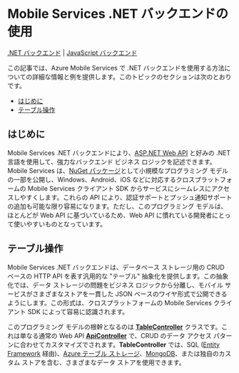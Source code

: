 <properties linkid="mobile-services-dotnet-backend-how-to-use" urlDisplayName="Use the Mobile Services .NET Backend" pageTitle="Use the Mobile Services .NET Backend - Azure Mobile Services" metaKeywords="" description="Learn the details of the .NET Backend programming model for Azure Mobile Services, including how to work with table data, APIs, authentication, and scheduled jobs" metaCanonical="" services="" documentationCenter="Mobile" title="Use the Mobile Services .NET Backend" authors="yavorg" solutions="" manager="" editor="mollybos" />

<tags ms.service="mobile-services" ms.workload="mobile" ms.tgt_pltfrm="mobile-multiple" ms.devlang="multiple" ms.topic="article" ms.date="01/01/1900" ms.author="yavorg" />

# Mobile Services .NET バックエンドの使用

<div class="dev-center-tutorial-subselector"><a href="/ja-jp/documentation/articles/mobile-services-dotnet-backend-how-to-use/" title=".NET バックエンド" class="current">.NET バックエンド</a> |  <a href="/ja-jp/documentation/articles/mobile-services-how-to-use-server-scripts/"  title="JavaScript バックエンド">JavaScript バックエンド</a></div>

この記事では、Azure Mobile Services で .NET バックエンドを使用する方法についての詳細な情報と例を提供します。このトピックのセクションは次のとおりです。

-   [はじめに][はじめに]
-   [テーブル操作][テーブル操作]

## <a name="intro"></a> はじめに

Mobile Services .NET バックエンドにより、[ASP.NET Web API][ASP.NET Web API] と好みの .NET 言語を使用して、強力なバックエンド ビジネス ロジックを記述できます。Mobile Services は、[NuGet パッケージ][NuGet パッケージ]として小規模なプログラミング モデルの一部を公開し、Windows、Android、iOS などに対応するクロスプラットフォームの Mobile Services クライアント SDK からサービスにシームレスにアクセスしやすくします。これらの API により、認証サポートとプッシュ通知サポートの追加も可能な限り容易になります。ただし、このプログラミング モデルは、ほとんどが Web API に基づいているため、Web API に慣れている開発者にとって使いやすいものとなっています。

## <a name="table-scripts"></a>テーブル操作

Mobile Services .NET バックエンドは、データベース ストレージ用の CRUD ベースの HTTP API を表す汎用的な "テーブル" 抽象化を提供します。この抽象化では、データ ストレージの問題をビジネス ロジックから分離し、モバイル サービスがさまざまなストアを一貫した JSON ベースのワイヤ形式で公開できるようにします。この形式は、クロスプラットフォームの Mobile Services クライアント SDK によって容易に認識されます。

このプログラミング モデルの根幹となるのは [**TableController<t>**][**TableController<t>**] クラスです。これは単なる通常の Web API [**ApiController**][**ApiController**] で、CRUD のデータ アクセス パターンに合わせてカスタマイズでされます。**TableController** では、SQL ([Entity Framework][Entity Framework] 経由)、[Azure テーブル ストレージ][Azure テーブル ストレージ]、[MongoDB][MongoDB]、または独自のカスタム ストアを含む、さまざまなデータ ストアを使用できます。

  [はじめに]: #intro
  [テーブル操作]: #table-scripts
  [ASP.NET Web API]: http://www.asp.net/web-api
  [NuGet パッケージ]: http://www.nuget.org/packages?q=%22mobile+services+.net+backend%22
  [**TableController<t>**]: http://msdn.microsoft.com/library/dn643359.aspx
  [**ApiController**]: http://msdn.microsoft.com/library/system.web.http.apicontroller.aspx
  [Entity Framework]: http://msdn.microsoft.com/data/ef.aspx
  [Azure テーブル ストレージ]: http://azure.microsoft.com/documentation/services/storage/
  [MongoDB]: http://www.mongodb.org
